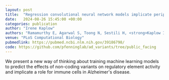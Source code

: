 ```yaml
---
layout: post
title:  "Regression convolutional neural network models implicate peripheral immune regulatory variants in the predisposition to Alzheimer's disease."
date:   2024-08-26 15:45:00 +00:00
categories: publication
author: "Irene Kaplow"
authors: "Ramamurthy E, Agarwal S, Toong N, Sestili H, <strong>Kaplow IM</strong>, Chen Z, Phan B, Pfenning AR"
venue: "PLoS Computational Biology"
pubmedlink: https://pubmed.ncbi.nlm.nih.gov/39186798/
code: https://github.com/pfenninglab/ad_variants/tree/public_facing
---
```

We present a new way of thinking about training machine learning models to predict the effects of non-coding variants on regulatory element activity and implicate a role for immune cells in Alzheimer's disease.
